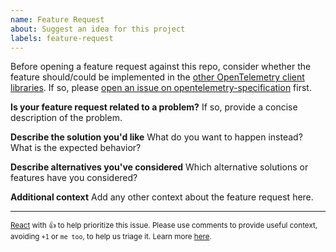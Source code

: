 ```yaml
---
name: Feature Request
about: Suggest an idea for this project
labels: feature-request
---
```


Before opening a feature request against this repo, consider whether the feature should/could be implemented in the [other OpenTelemetry client libraries](https://github.com/open-telemetry/). If so, please [open an issue on opentelemetry-specification](https://github.com/open-telemetry/opentelemetry-specification/issues/new) first.

**Is your feature request related to a problem?**
If so, provide a concise description of the problem.

**Describe the solution you'd like**
What do you want to happen instead? What is the expected behavior?

**Describe alternatives you've considered**
Which alternative solutions or features have you considered?

**Additional context**
Add any other context about the feature request here.

---
<sub>[React](https://github.blog/news-insights/product-news/add-reactions-to-pull-requests-issues-and-comments/) with 👍 to help prioritize this issue. Please use comments to provide useful context, avoiding `+1` or `me too`, to help us triage it. Learn more [here](https://opentelemetry.io/community/end-user/issue-participation/).</sub>
